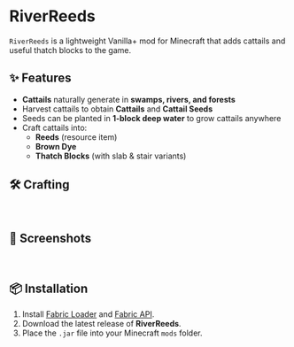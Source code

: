 # RiverReeds
`RiverReeds` is a lightweight Vanilla+ mod for Minecraft that adds cattails and useful thatch blocks to the game.

## ✨ Features
- **Cattails** naturally generate in **swamps, rivers, and forests**  
- Harvest cattails to obtain **Cattails** and **Cattail Seeds**  
- Seeds can be planted in **1-block deep water** to grow cattails anywhere  
- Craft cattails into:
  - **Reeds** (resource item)  
  - **Brown Dye**  
  - **Thatch Blocks** (with slab & stair variants)  

## 🛠️ Crafting
<Insert crafting schematic here>
<br>

## 📸 Screenshots
<Insert photos here>
<br>

## 📦 Installation
1. Install [Fabric Loader](https://fabricmc.net/use/) and [Fabric API](https://modrinth.com/mod/fabric-api).  
2. Download the latest release of **RiverReeds**.  
3. Place the `.jar` file into your Minecraft `mods` folder.  
